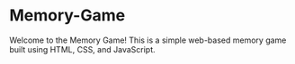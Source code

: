 # Memory-Game
Welcome to the Memory Game! This is a simple web-based memory game built using HTML, CSS, and JavaScript.
